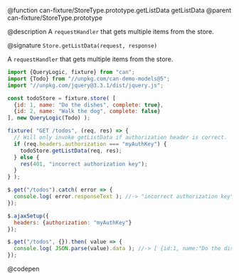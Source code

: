 @function can-fixture/StoreType.prototype.getListData getListData
@parent can-fixture/StoreType.prototype

@description A `requestHandler` that gets multiple items from the store.

@signature `Store.getListData(request, response)`

  A `requestHandler` that gets multiple items from the store.

  ```js
  import {QueryLogic, fixture} from "can";
  import {Todo} from "//unpkg.com/can-demo-models@5";
  import "//unpkg.com/jquery@3.3.1/dist/jquery.js";

  const todoStore = fixture.store( [
    {id: 1, name: "Do the dishes", complete: true},
    {id: 2, name: "Walk the dog", complete: false}
  ], new QueryLogic(Todo) );

  fixture( "GET /todos", (req, res) => {
    // Will only invoke getListData if authorization header is correct.
    if (req.headers.authorization === "myAuthKey") {
      todoStore.getListData(req, res);
    } else {
      res(401, "incorrect authorization key");
    }
  } );

  $.get("/todos").catch( error => {
    console.log( error.responseText ); //-> "incorrect authorization key"
  });

  $.ajaxSetup({
    headers: {authorization: "myAuthKey"}
  });

  $.get("/todos", {}).then( value => {
    console.log( JSON.parse(value).data ); //-> [ {id:1, name:"Do the dishes", complete:true}, {id:2, name:"Walk the dog", complete:false}]
  });

  ```
  @codepen
